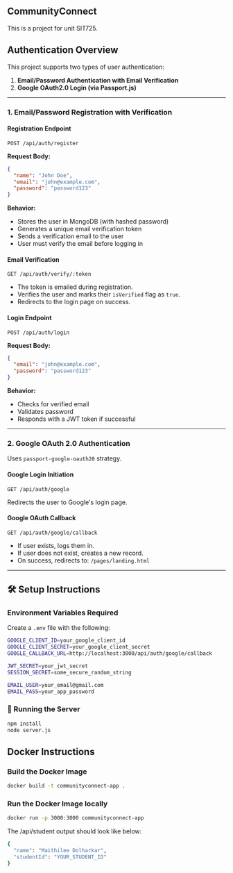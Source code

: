 ## CommunityConnect
This is a project for unit SIT725.


## Authentication Overview

This project supports two types of user authentication:

1. **Email/Password Authentication with Email Verification**
2. **Google OAuth2.0 Login (via Passport.js)**

---

### 1. Email/Password Registration with Verification

#### Registration Endpoint

```http
POST /api/auth/register
```

**Request Body:**

```json
{
  "name": "John Doe",
  "email": "john@example.com",
  "password": "password123"
}
```

**Behavior:**

* Stores the user in MongoDB (with hashed password)
* Generates a unique email verification token
* Sends a verification email to the user
* User must verify the email before logging in

#### Email Verification

```http
GET /api/auth/verify/:token
```

* The token is emailed during registration.
* Verifies the user and marks their `isVerified` flag as `true`.
* Redirects to the login page on success.

#### Login Endpoint

```http
POST /api/auth/login
```

**Request Body:**

```json
{
  "email": "john@example.com",
  "password": "password123"
}
```

**Behavior:**

* Checks for verified email
* Validates password
* Responds with a JWT token if successful

---

### 2. Google OAuth 2.0 Authentication

Uses `passport-google-oauth20` strategy.

#### Google Login Initiation

```http
GET /api/auth/google
```

Redirects the user to Google's login page.

#### Google OAuth Callback

```http
GET /api/auth/google/callback
```

* If user exists, logs them in.
* If user does not exist, creates a new record.
* On success, redirects to: `/pages/landing.html`

---

## 🛠 Setup Instructions

### Environment Variables Required

Create a `.env` file with the following:

```bash
GOOGLE_CLIENT_ID=your_google_client_id
GOOGLE_CLIENT_SECRET=your_google_client_secret
GOOGLE_CALLBACK_URL=http://localhost:3000/api/auth/google/callback

JWT_SECRET=your_jwt_secret
SESSION_SECRET=some_secure_random_string

EMAIL_USER=your_email@gmail.com
EMAIL_PASS=your_app_password
```

### 🚀 Running the Server

```bash
npm install
node server.js
```

## Docker Instructions

### Build the Docker Image

```bash
docker build -t communityconnect-app .
```

### Run the Docker Image locally

```bash
docker run -p 3000:3000 communityconnect-app
```

The /api/student output should look like below:

```bash
{
  "name": "Maithilee Dolharkar",
  "studentId": "YOUR_STUDENT_ID"
}
```
